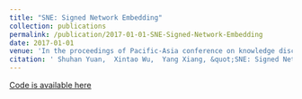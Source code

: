 ```yaml
---
title: "SNE: Signed Network Embedding"
collection: publications
permalink: /publication/2017-01-01-SNE-Signed-Network-Embedding
date: 2017-01-01
venue: 'In the proceedings of Pacific-Asia conference on knowledge discovery and data mining'
citation: ' Shuhan Yuan,  Xintao Wu,  Yang Xiang, &quot;SNE: Signed Network Embedding.&quot; In the proceedings of Pacific-Asia conference on knowledge discovery and data mining, 2017.'
---
```

<!-- Use [Google Scholar](https://scholar.google.com/scholar?q=SNE:+Signed+Network+Embedding){:target="_blank"} for full citation -->
[Code is available here](https://bitbucket.org/bookcold/sne-signed-network-embedding)
